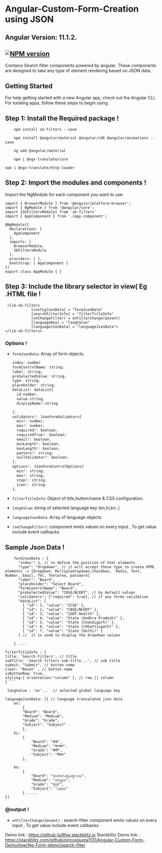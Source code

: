 # Angular-Custom-Form-Creation using JSON
Angular Version: 11.1.2.
---
[![NPM version](https://img.shields.io/npm/v/sb-filters.svg?flat&logo=npm)](https://img.shields.io/npm/v/sb-filters.svg?style=for-the-badge&logo=npm)
---

Contains Search filter components powered by angular. These components are designed to take any type of element rendering based on JSON data. 

## Getting Started
For help getting started with a new Angular app, check out the Angular CLI.
For existing apps, follow these steps to begin using .

## Step 1: Install the Required package !
```
    npm install sb-filters --save
```
```
    npm install @angular/material @angular/cdk @angular/animations --save 
```
``` 
    ng add @angular/material
```
``` 
    npm i @ngx-translate/core
```
    npm i @ngx-translate/http-loader

## Step 2: Import the modules and components !

Import the NgModule for each component you want to use:

```
import { BrowserModule } from '@angular/platform-browser';
import { NgModule } from '@angular/core';
import {SbFiltersModule} from 'sb-filters'
import { AppComponent } from './app.component';

@NgModule({
  declarations: [
    AppComponent
  ],
  imports: [
    BrowserModule,
    SbFiltersModule
  ],
  providers: [ ],
  bootstrap: [ AppComponent ]
})
export class AppModule { }
```

## Step 3: Include the library selector in view( Eg .HTML file !

```
 <lib-sb-filters
            [configJsonData] = "formJsonData"
            [searchFilterInfo] = "filterTitleInfo"
            (onChangeFilter) = onFilterChange($event)
            [languageKey] = "langValue"
            [languageJsonData] = "languageJsonData">
</lib-sb-filters>

```

### Options !
  - `formJsonData`: Array of form objects.

      ```javascript
    index: number
    formControlName: string;
    label: string;
    preSelectedValue: string;
    type: string;
    placeholder: string;
    dataList: dataList[
        id:number,
        value:string,
        displayName?:string

    ];
    validators?: JsonFormValidators[
        min?: number;
        max?: number;
        required?: boolean;
        requiredTrue?: boolean;
        email?: boolean;
        minLength?: boolean;
        maxLength?: boolean;
        pattern?: string;
        nullValidator?: boolean;
    ];
    options?: JsonFormControlOptions[
        min?: string;
        max?: string;
        step?: string;
        icon?: string;
    ];
      ```

  - `filterTitleInfo`: Object of title,button/name & CSS configuration.
  - `langValue`: string of selected language key (en,hi,kn..)
  - `languageJsonData`: Array of language objects.
  - `(onChangeFilter)`: component emits values on every input , To get value include event callbacks
## Sample Json Data !
``` 
    formJsonData : {
      "index": 1, // to define the position of html elements
      "type": "dropdown", // it will accept these type to create HTML elements -> [Dropdown, Multipledropdown,Checkbox,  Radio, Text, Number, Email, Tel, Textarea, password] 
      "label": "Board", 
      "placeholder": "Select Board",
      "formControlName": "Board",
      "preSelectedValue": "CBSE/NCERT", // by default values
      "validators": {"required": true}, // if any forms validation
      "dataList": [
        { "id": 1, "value": "ICSE" },
        { "id": 2, "value": "CBSE/NCERT" },
        { "id": 3, "value": "IGOT-Health" },
        { "id": 4, "value": "State (Andhra Pradesh)" },
        { "id": 5, "value": "State (Chandigarh)" },
        { "id": 6, "value": "State (Chhattisgarh)" },
        { "id": 7, "value": "State (Delhi)" }
      ] //  it is used to display the dropdown values

    } ....

 ``` 
    filterTitleInfo : {
    title: 'Search Filters', // title
    subTitle: 'Search filters sub-title...', // sub title
    submit: "Submit", // button name
    clear: "Reset" , // button name
    isButtonReq: true,
    styling:{ orientation:"column" }, // row || column
    } ```

```
 langValue : 'en'...  // selected global language key

```
```
languageJsonData: [{ // language transalated json data
    en:
        {
        "Board": "Board",
        "Medium": "Medium",
        "Grade": "Grade",
        "Subject": "Subject"
        },
    hi: 
        { 
            "Board": "बोर्ड",
            "Medium": "माध्यम",
            "Grade": "श्रेणी",
            "Subject": "विषय"
        },

    kn: 
        {
            "Board": "ಮಂಡಳಿ/ವಿಶ್ವವಿದ್ಯಾಲಯ",
            "Medium": "ಮಾಧ್ಯಮ",
            "Grade": "ಗ್ರೇಡ್",
            "Subject": "ವಿಷಯ"
        } .....
}]
```

### @output !
 - `onFilterChange($event)` : search-filter  component emits values on every input , To get value include event callbacks

 Demo link : https://github-tu8fse.stackblitz.io
 Stackblitz Demo link : https://stackblitz.com/github/princegupta1131/Angular-Custom-Form-Demo/tree/Ng-Form-demo/search-filter